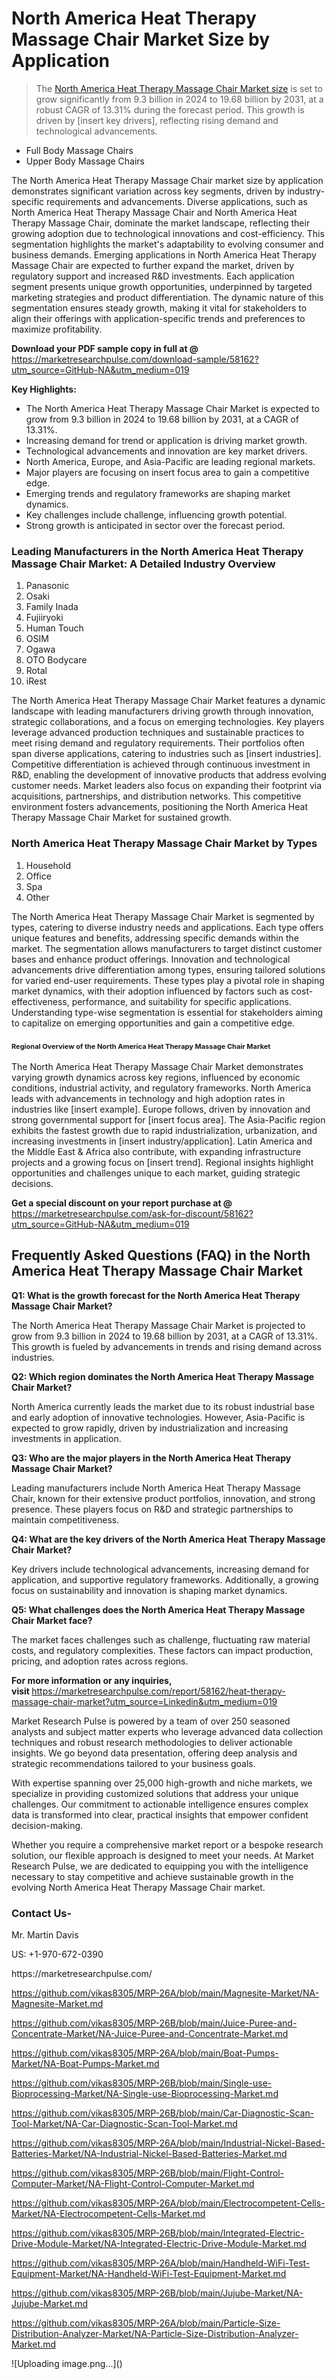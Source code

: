 <h1>North America Heat Therapy Massage Chair Market&nbsp;Size by Application</h1><blockquote><p>The <a href="https://marketresearchpulse.com/download-sample/58162?utm_source=GitHub-NA&amp;utm_medium=019">North America Heat Therapy Massage Chair Market size</a> is set to grow significantly from 9.3 billion in 2024 to 19.68 billion by 2031, at a robust CAGR of 13.31% during the forecast period. This growth is driven by [insert key drivers], reflecting rising demand and technological advancements.</p></blockquote><ul><li>Full Body Massage Chairs<li> Upper Body Massage Chairs</li></ul><p>The North America Heat Therapy Massage Chair market size by application demonstrates significant variation across key segments, driven by industry-specific requirements and advancements. Diverse applications, such as North America Heat Therapy Massage Chair and North America Heat Therapy Massage Chair, dominate the market landscape, reflecting their growing adoption due to technological innovations and cost-efficiency. This segmentation highlights the market's adaptability to evolving consumer and business demands. Emerging applications in North America Heat Therapy Massage Chair are expected to further expand the market, driven by regulatory support and increased R&D investments. Each application segment presents unique growth opportunities, underpinned by targeted marketing strategies and product differentiation. The dynamic nature of this segmentation ensures steady growth, making it vital for stakeholders to align their offerings with application-specific trends and preferences to maximize profitability.</p><p><strong>Download your PDF sample copy in full at @ </strong><a href="https://marketresearchpulse.com/download-sample/58162?utm_source=GitHub-NA&amp;utm_medium=019">https://marketresearchpulse.com/download-sample/58162?utm_source=GitHub-NA&amp;utm_medium=019</a></p><p><strong>Key Highlights: </strong></p><ul><li>The North America Heat Therapy Massage Chair Market is expected to grow from 9.3 billion in 2024 to 19.68 billion by 2031, at a CAGR of 13.31%.</li><li>Increasing demand for trend or application is driving market growth.</li><li>Technological advancements and innovation are key market drivers.</li><li>North America, Europe, and Asia-Pacific are leading regional markets.</li><li>Major players are focusing on insert focus area to gain a competitive edge.</li><li>Emerging trends and regulatory frameworks are shaping market dynamics.</li><li>Key challenges include challenge, influencing growth potential.</li><li>Strong growth is anticipated in sector over the forecast period.</li></ul><h3>Leading Manufacturers in the North America Heat Therapy Massage Chair Market: A Detailed Industry Overview</h3><ol><li>Panasonic</li><li>Osaki</li><li>Family Inada</li><li>Fujiiryoki</li><li>Human Touch</li><li>OSIM</li><li>Ogawa</li><li>OTO Bodycare</li><li>Rotal</li><li>iRest</li></ol><div class="flex max-w-full flex-col flex-grow"><div class="min-h-8 text-message flex w-full flex-col items-end gap-2 whitespace-normal break-words [.text-message+&amp;]:mt-5" dir="auto" data-message-author-role="assistant" data-message-id="fd8432e4-4910-450d-b182-61b7bfb0a01f" data-message-model-slug="gpt-4o"><div class="flex w-full flex-col gap-1 empty:hidden first:pt-[3px]"><div class="markdown prose w-full break-words dark:prose-invert light"><p>The North America Heat Therapy Massage Chair Market features a dynamic landscape with leading manufacturers driving growth through innovation, strategic collaborations, and a focus on emerging technologies. Key players leverage advanced production techniques and sustainable practices to meet rising demand and regulatory requirements. Their portfolios often span diverse applications, catering to industries such as [insert industries]. Competitive differentiation is achieved through continuous investment in R&amp;D, enabling the development of innovative products that address evolving customer needs. Market leaders also focus on expanding their footprint via acquisitions, partnerships, and distribution networks. This competitive environment fosters advancements, positioning the North America Heat Therapy Massage Chair Market for sustained growth.</p></div></div></div></div><h3>North America Heat Therapy Massage Chair Market by Types</h3><ol><li>Household<li> Office<li> Spa<li> Other</li></ol><div class="flex max-w-full flex-col flex-grow"><div class="min-h-8 text-message flex w-full flex-col items-end gap-2 whitespace-normal break-words [.text-message+&amp;]:mt-5" dir="auto" data-message-author-role="assistant" data-message-id="084470be-0bb7-4664-bddf-5156b4f41249" data-message-model-slug="gpt-4o-mini"><div class="flex w-full flex-col gap-1 empty:hidden first:pt-[3px]"><div class="markdown prose w-full break-words dark:prose-invert light"><p>The North America Heat Therapy Massage Chair Market is segmented by types, catering to diverse industry needs and applications. Each type offers unique features and benefits, addressing specific demands within the market. The segmentation allows manufacturers to target distinct customer bases and enhance product offerings. Innovation and technological advancements drive differentiation among types, ensuring tailored solutions for varied end-user requirements. These types play a pivotal role in shaping market dynamics, with their adoption influenced by factors such as cost-effectiveness, performance, and suitability for specific applications. Understanding type-wise segmentation is essential for stakeholders aiming to capitalize on emerging opportunities and gain a competitive edge.</p></div></div></div></div><h3><span style="font-size: 11px;">Regional Overview of the North America Heat Therapy Massage Chair Market</span></h3><div class="flex max-w-full flex-col flex-grow"><div class="min-h-8 text-message flex w-full flex-col items-end gap-2 whitespace-normal break-words [.text-message+&amp;]:mt-5" dir="auto" data-message-author-role="assistant" data-message-id="e9038762-ce64-4e30-91c9-9bd413514231" data-message-model-slug="gpt-4o-mini"><div class="flex w-full flex-col gap-1 empty:hidden first:pt-[3px]"><div class="markdown prose w-full break-words dark:prose-invert light"><p>The North America Heat Therapy Massage Chair Market demonstrates varying growth dynamics across key regions, influenced by economic conditions, industrial activity, and regulatory frameworks. North America leads with advancements in technology and high adoption rates in industries like [insert example]. Europe follows, driven by innovation and strong governmental support for [insert focus area]. The Asia-Pacific region exhibits the fastest growth due to rapid industrialization, urbanization, and increasing investments in [insert industry/application]. Latin America and the Middle East &amp; Africa also contribute, with expanding infrastructure projects and a growing focus on [insert trend]. Regional insights highlight opportunities and challenges unique to each market, guiding strategic decisions.</p></div></div></div></div><p><strong>Get a special discount on your report purchase at @ </strong><a href="https://marketresearchpulse.com/ask-for-discount/58162?utm_source=GitHub-NA&amp;utm_medium=019">https://marketresearchpulse.com/ask-for-discount/58162?utm_source=GitHub-NA&amp;utm_medium=019</a></p><h2>Frequently Asked Questions (FAQ) in the North America Heat Therapy Massage Chair Market</h2><p><strong>Q1: What is the growth forecast for the North America Heat Therapy Massage Chair Market?</strong></p><p>The North America Heat Therapy Massage Chair Market is projected to grow from 9.3 billion in 2024 to 19.68 billion by 2031, at a CAGR of 13.31%. This growth is fueled by advancements in trends and rising demand across industries.</p><p><strong>Q2: Which region dominates the North America Heat Therapy Massage Chair Market?</strong></p><p>North America currently leads the market due to its robust industrial base and early adoption of innovative technologies. However, Asia-Pacific is expected to grow rapidly, driven by industrialization and increasing investments in application.</p><p><strong>Q3: Who are the major players in the North America Heat Therapy Massage Chair Market?</strong></p><p>Leading manufacturers include North America Heat Therapy Massage Chair, known for their extensive product portfolios, innovation, and strong presence. These players focus on R&amp;D and strategic partnerships to maintain competitiveness.</p><p><strong>Q4: What are the key drivers of the North America Heat Therapy Massage Chair Market?</strong></p><p>Key drivers include technological advancements, increasing demand for application, and supportive regulatory frameworks. Additionally, a growing focus on sustainability and innovation is shaping market dynamics.</p><p><strong>Q5: What challenges does the North America Heat Therapy Massage Chair Market face?</strong></p><p>The market faces challenges such as challenge, fluctuating raw material costs, and regulatory complexities. These factors can impact production, pricing, and adoption rates across regions.</p><p><strong>For more information or any inquiries, visit&nbsp;</strong><a href="https://marketresearchpulse.com/report/58162/heat-therapy-massage-chair-market?utm_source=Linkedin&utm_medium=019">https://marketresearchpulse.com/report/58162/heat-therapy-massage-chair-market?utm_source=Linkedin&utm_medium=019</a></p><p>Market Research Pulse is powered by a team of over 250 seasoned analysts and subject matter experts who leverage advanced data collection techniques and robust research methodologies to deliver actionable insights. We go beyond data presentation, offering deep analysis and strategic recommendations tailored to your business goals.</p><p>With expertise spanning over 25,000 high-growth and niche markets, we specialize in providing customized solutions that address your unique challenges. Our commitment to actionable intelligence ensures complex data is transformed into clear, practical insights that empower confident decision-making.</p><p>Whether you require a comprehensive market report or a bespoke research solution, our flexible approach is designed to meet your needs. At Market Research Pulse, we are dedicated to equipping you with the intelligence necessary to stay competitive and achieve sustainable growth in the evolving North America Heat Therapy Massage Chair market.</p><h3><strong>Contact Us-</strong></h3><p>Mr. Martin Davis</p><p>US: +1-970-672-0390</p><p>https://marketresearchpulse.com/</p><p><a href="https://github.com/vikas8305/MRP-26A/blob/main/Magnesite-Market/NA-Magnesite-Market.md">https://github.com/vikas8305/MRP-26A/blob/main/Magnesite-Market/NA-Magnesite-Market.md</a></p><p><a href="https://github.com/vikas8305/MRP-26B/blob/main/Juice-Puree-and-Concentrate-Market/NA-Juice-Puree-and-Concentrate-Market.md">https://github.com/vikas8305/MRP-26B/blob/main/Juice-Puree-and-Concentrate-Market/NA-Juice-Puree-and-Concentrate-Market.md</a></p><p><a href="https://github.com/vikas8305/MRP-26A/blob/main/Boat-Pumps-Market/NA-Boat-Pumps-Market.md">https://github.com/vikas8305/MRP-26A/blob/main/Boat-Pumps-Market/NA-Boat-Pumps-Market.md</a></p><p><a href="https://github.com/vikas8305/MRP-26B/blob/main/Single-use-Bioprocessing-Market/NA-Single-use-Bioprocessing-Market.md">https://github.com/vikas8305/MRP-26B/blob/main/Single-use-Bioprocessing-Market/NA-Single-use-Bioprocessing-Market.md</a></p><p><a href="https://github.com/vikas8305/MRP-26B/blob/main/Car-Diagnostic-Scan-Tool-Market/NA-Car-Diagnostic-Scan-Tool-Market.md">https://github.com/vikas8305/MRP-26B/blob/main/Car-Diagnostic-Scan-Tool-Market/NA-Car-Diagnostic-Scan-Tool-Market.md</a></p><p><a href="https://github.com/vikas8305/MRP-26A/blob/main/Industrial-Nickel-Based-Batteries-Market/NA-Industrial-Nickel-Based-Batteries-Market.md">https://github.com/vikas8305/MRP-26A/blob/main/Industrial-Nickel-Based-Batteries-Market/NA-Industrial-Nickel-Based-Batteries-Market.md</a></p><p><a href="https://github.com/vikas8305/MRP-26B/blob/main/Flight-Control-Computer-Market/NA-Flight-Control-Computer-Market.md">https://github.com/vikas8305/MRP-26B/blob/main/Flight-Control-Computer-Market/NA-Flight-Control-Computer-Market.md</a></p><p><a href="https://github.com/vikas8305/MRP-26A/blob/main/Electrocompetent-Cells-Market/NA-Electrocompetent-Cells-Market.md">https://github.com/vikas8305/MRP-26A/blob/main/Electrocompetent-Cells-Market/NA-Electrocompetent-Cells-Market.md</a></p><p><a href="https://github.com/vikas8305/MRP-26B/blob/main/Integrated-Electric-Drive-Module-Market/NA-Integrated-Electric-Drive-Module-Market.md">https://github.com/vikas8305/MRP-26B/blob/main/Integrated-Electric-Drive-Module-Market/NA-Integrated-Electric-Drive-Module-Market.md</a></p><p><a href="https://github.com/vikas8305/MRP-26A/blob/main/Handheld-WiFi-Test-Equipment-Market/NA-Handheld-WiFi-Test-Equipment-Market.md">https://github.com/vikas8305/MRP-26A/blob/main/Handheld-WiFi-Test-Equipment-Market/NA-Handheld-WiFi-Test-Equipment-Market.md</a></p><p><a href="https://github.com/vikas8305/MRP-26B/blob/main/Jujube-Market/NA-Jujube-Market.md">https://github.com/vikas8305/MRP-26B/blob/main/Jujube-Market/NA-Jujube-Market.md</a></p><p><a href="https://github.com/vikas8305/MRP-26A/blob/main/Particle-Size-Distribution-Analyzer-Market/NA-Particle-Size-Distribution-Analyzer-Market.md">https://github.com/vikas8305/MRP-26A/blob/main/Particle-Size-Distribution-Analyzer-Market/NA-Particle-Size-Distribution-Analyzer-Market.md</a></p>
![Uploading image.png…]()
